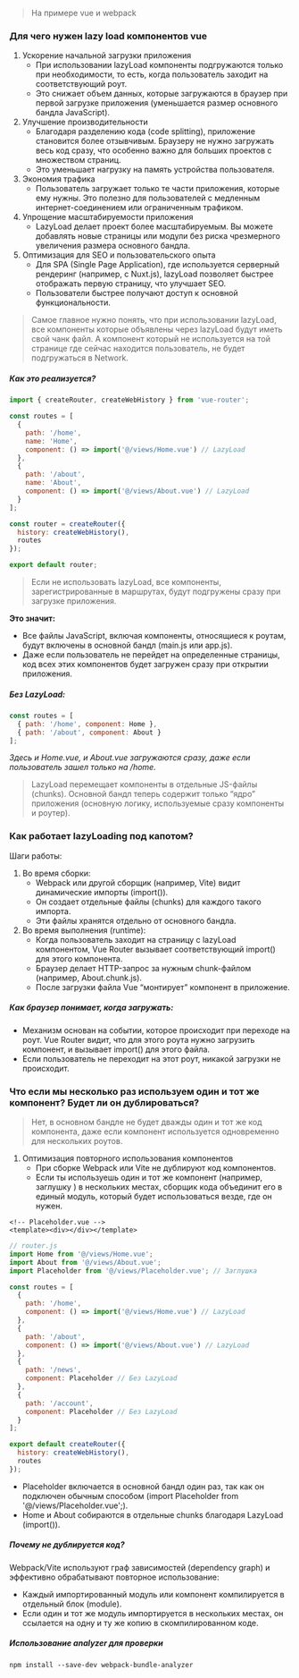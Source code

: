 > На примере vue и webpack

### Для чего нужен lazy load компонентов vue

1. Ускорение начальной загрузки приложения
   - При использовании lazyLoad компоненты подгружаются только при необходимости, то есть, когда пользователь заходит на соответствующий роут.
   - Это снижает объем данных, которые загружаются в браузер при первой загрузке приложения (уменьшается размер основного бандла JavaScript).
2. Улучшение производительности
   - Благодаря разделению кода (code splitting), приложение становится более отзывчивым. Браузеру не нужно загружать весь код сразу, что особенно важно для больших проектов с множеством страниц.
   - Это уменьшает нагрузку на память устройства пользователя.
3. Экономия трафика
   - Пользователь загружает только те части приложения, которые ему нужны. Это полезно для пользователей с медленным интернет-соединением или ограниченным трафиком.
4. Упрощение масштабируемости приложения
   - LazyLoad делает проект более масштабируемым. Вы можете добавлять новые страницы или модули без риска чрезмерного увеличения размера основного бандла.
5. Оптимизация для SEO и пользовательского опыта
   - Для SPA (Single Page Application), где используется серверный рендеринг (например, с Nuxt.js), lazyLoad позволяет быстрее отображать первую страницу, что улучшает SEO.
   - Пользователи быстрее получают доступ к основной функциональности.

> Самое главное нужно понять, что при использовании lazyLoad, все компоненты которые объявлены через lazyLoad будут иметь свой чанк файл.
> А компонент который не используется на той странице где сейчас находится пользователь, не будет подгружаться в Network.

##### Как это реализуется?

```javascript
import { createRouter, createWebHistory } from 'vue-router';

const routes = [
  {
    path: '/home',
    name: 'Home',
    component: () => import('@/views/Home.vue') // LazyLoad
  },
  {
    path: '/about',
    name: 'About',
    component: () => import('@/views/About.vue') // LazyLoad
  }
];

const router = createRouter({
  history: createWebHistory(),
  routes
});

export default router;
```

> Если не использовать lazyLoad, все компоненты, зарегистрированные в маршрутах, будут подгружены сразу при загрузке приложения.

**Это значит:**
- Все файлы JavaScript, включая компоненты, относящиеся к роутам, будут включены в основной бандл (main.js или app.js).
- Даже если пользователь не перейдет на определенные страницы, код всех этих компонентов будет загружен сразу при открытии приложения.

##### Без LazyLoad:

```javascript
const routes = [
  { path: '/home', component: Home },
  { path: '/about', component: About }
];
```

*Здесь и Home.vue, и About.vue загружаются сразу, даже если пользователь зашел только на /home.*

> LazyLoad перемещает компоненты в отдельные JS-файлы (chunks). Основной бандл теперь содержит только “ядро” приложения (основную логику, используемые сразу компоненты и роутер).

### Как работает lazyLoading под капотом?

Шаги работы:
1. Во время сборки:
   - Webpack или другой сборщик (например, Vite) видит динамические импорты (import()).
   - Он создает отдельные файлы (chunks) для каждого такого импорта.
   - Эти файлы хранятся отдельно от основного бандла.
2. Во время выполнения (runtime):
   - Когда пользователь заходит на страницу с lazyLoad компонентом, Vue Router вызывает соответствующий import() для этого компонента.
   - Браузер делает HTTP-запрос за нужным chunk-файлом (например, About.chunk.js).
   - После загрузки файла Vue “монтирует” компонент в приложение.

##### Как браузер понимает, когда загружать:

- Механизм основан на событии, которое происходит при переходе на роут. Vue Router видит, что для этого роута нужно загрузить компонент, и вызывает import() для этого файла.
- Если пользователь не переходит на этот роут, никакой загрузки не происходит.


### Что если мы несколько раз используем один и тот же компонент? Будет ли он дублироваться?

> Нет, в основном бандле не будет дважды один и тот же код компонента, даже если компонент используется одновременно для нескольких роутов.

1. Оптимизация повторного использования компонентов
   - При сборке Webpack или Vite не дублируют код компонентов.
   - Если ты используешь один и тот же компонент (например, заглушку <template><div></div></template>) в нескольких местах, сборщик кода объединит его в единый модуль, который будет использоваться везде, где он нужен.

```vue
<!-- Placeholder.vue -->
<template><div></div></template>
```

```javascript
// router.js
import Home from '@/views/Home.vue';
import About from '@/views/About.vue';
import Placeholder from '@/views/Placeholder.vue'; // Заглушка

const routes = [
  {
    path: '/home',
    component: () => import('@/views/Home.vue') // LazyLoad
  },
  {
    path: '/about',
    component: () => import('@/views/About.vue') // LazyLoad
  },
  {
    path: '/news',
    component: Placeholder // Без LazyLoad
  },
  {
    path: '/account',
    component: Placeholder // Без LazyLoad
  }
];

export default createRouter({
  history: createWebHistory(),
  routes
});
```

- Placeholder включается в основной бандл один раз, так как он подключен обычным способом (import Placeholder from '@/views/Placeholder.vue';).
- Home и About собираются в отдельные chunks благодаря LazyLoad (import()).

##### Почему не дублируется код?

Webpack/Vite используют граф зависимостей (dependency graph) и эффективно обрабатывают повторное использование:
- Каждый импортированный модуль или компонент компилируется в отдельный блок (module).
- Если один и тот же модуль импортируется в нескольких местах, он ссылается на одну и ту же копию в скомпилированном коде.


##### Использование analyzer для проверки

```shell
npm install --save-dev webpack-bundle-analyzer
```








